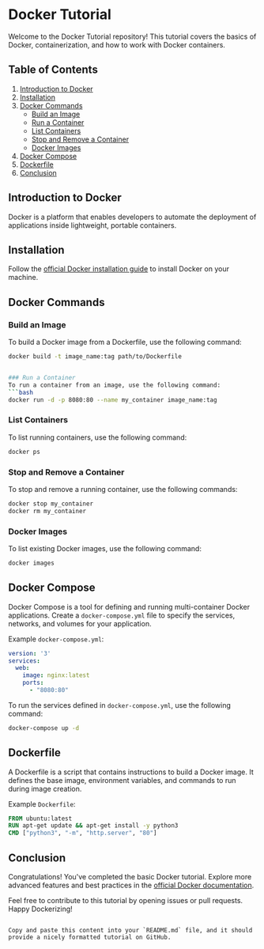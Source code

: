 # Docker Tutorial

Welcome to the Docker Tutorial repository! This tutorial covers the basics of Docker, containerization, and how to work with Docker containers.

## Table of Contents
1. [Introduction to Docker](#introduction-to-docker)
2. [Installation](#installation)
3. [Docker Commands](#docker-commands)
   - [Build an Image](#build-an-image)
   - [Run a Container](#run-a-container)
   - [List Containers](#list-containers)
   - [Stop and Remove a Container](#stop-and-remove-a-container)
   - [Docker Images](#docker-images)
4. [Docker Compose](#docker-compose)
5. [Dockerfile](#dockerfile)
6. [Conclusion](#conclusion)

## Introduction to Docker
Docker is a platform that enables developers to automate the deployment of applications inside lightweight, portable containers.

## Installation
Follow the [official Docker installation guide](https://docs.docker.com/get-docker/) to install Docker on your machine.

## Docker Commands

### Build an Image
To build a Docker image from a Dockerfile, use the following command:
```bash
docker build -t image_name:tag path/to/Dockerfile


### Run a Container
To run a container from an image, use the following command:
```bash
docker run -d -p 8080:80 --name my_container image_name:tag
```

### List Containers
To list running containers, use the following command:
```bash
docker ps
```

### Stop and Remove a Container
To stop and remove a running container, use the following commands:
```bash
docker stop my_container
docker rm my_container
```

### Docker Images
To list existing Docker images, use the following command:
```bash
docker images
```

## Docker Compose
Docker Compose is a tool for defining and running multi-container Docker applications. Create a `docker-compose.yml` file to specify the services, networks, and volumes for your application.

Example `docker-compose.yml`:
```yaml
version: '3'
services:
  web:
    image: nginx:latest
    ports:
      - "8080:80"
```

To run the services defined in `docker-compose.yml`, use the following command:
```bash
docker-compose up -d
```

## Dockerfile
A Dockerfile is a script that contains instructions to build a Docker image. It defines the base image, environment variables, and commands to run during image creation.

Example `Dockerfile`:
```Dockerfile
FROM ubuntu:latest
RUN apt-get update && apt-get install -y python3
CMD ["python3", "-m", "http.server", "80"]
```

## Conclusion
Congratulations! You've completed the basic Docker tutorial. Explore more advanced features and best practices in the [official Docker documentation](https://docs.docker.com/).

Feel free to contribute to this tutorial by opening issues or pull requests. Happy Dockerizing!
```

Copy and paste this content into your `README.md` file, and it should provide a nicely formatted tutorial on GitHub.